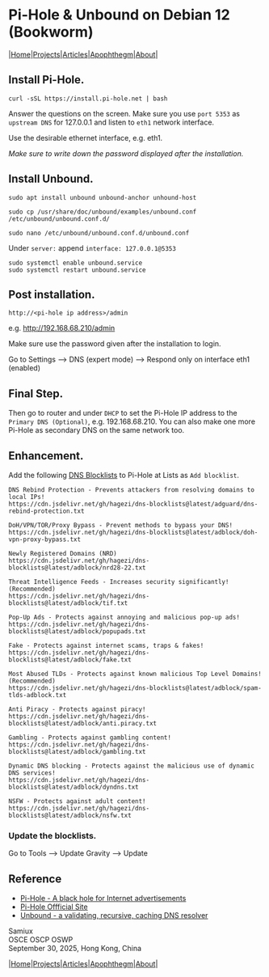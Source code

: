 # Pi-Hole & Unbound on Debian 12 (Bookworm)

|[Home](/README.md)|[Projects](/projects.md)|[Articles](/articles.md)|[Apophthegm](/apophthegm.md)|[About](/about.md)|

## Install Pi-Hole.

```
curl -sSL https://install.pi-hole.net | bash
```

Answer the questions on the screen.  Make sure you use ```port 5353``` as ```upstream DNS``` for 127.0.0.1 and listen to ```eth1``` network interface.

Use the desirable ethernet interface, e.g. eth1.

*Make sure to write down the password displayed after the installation.* 

## Install Unbound.

```
sudo apt install unbound unbound-anchor unhound-host
```

```
sudo cp /usr/share/doc/unbound/examples/unbound.conf /etc/unbound/unbound.conf.d/
```

```
sudo nano /etc/unbound/unbound.conf.d/unbound.conf
```

Under ```server:``` append ```interface: 127.0.0.1@5353```


```
sudo systemctl enable unbound.service
sudo systemctl restart unbound.service
```

## Post installation.

```
http://<pi-hole ip address>/admin
```
e.g. http://192.168.68.210/admin

Make sure use the password given after the installation to login.

Go to Settings --> DNS (expert mode) --> Respond only on interface eth1 (enabled)

## Final Step.

Then go to router and under ```DHCP``` to set the Pi-Hole IP address to the ```Primary DNS (Optional)```, e.g. 192.168.68.210.  You can also make one more Pi-Hole as secondary DNS on the same network too.

## Enhancement.

Add the following [DNS Blocklists](https://github.com/hagezi/dns-blocklists) to Pi-Hole at Lists as ```Add blocklist```.

```
DNS Rebind Protection - Prevents attackers from resolving domains to local IPs!
https://cdn.jsdelivr.net/gh/hagezi/dns-blocklists@latest/adguard/dns-rebind-protection.txt

DoH/VPN/TOR/Proxy Bypass - Prevent methods to bypass your DNS!
https://cdn.jsdelivr.net/gh/hagezi/dns-blocklists@latest/adblock/doh-vpn-proxy-bypass.txt

Newly Registered Domains (NRD)
https://cdn.jsdelivr.net/gh/hagezi/dns-blocklists@latest/adblock/nrd28-22.txt

Threat Intelligence Feeds - Increases security significantly! (Recommended)
https://cdn.jsdelivr.net/gh/hagezi/dns-blocklists@latest/adblock/tif.txt

Pop-Up Ads - Protects against annoying and malicious pop-up ads!
https://cdn.jsdelivr.net/gh/hagezi/dns-blocklists@latest/adblock/popupads.txt

Fake - Protects against internet scams, traps & fakes!
https://cdn.jsdelivr.net/gh/hagezi/dns-blocklists@latest/adblock/fake.txt

Most Abused TLDs - Protects against known malicious Top Level Domains! (Recommended)
https://cdn.jsdelivr.net/gh/hagezi/dns-blocklists@latest/adblock/spam-tlds-adblock.txt

Anti Piracy - Protects against piracy!
https://cdn.jsdelivr.net/gh/hagezi/dns-blocklists@latest/adblock/anti.piracy.txt

Gambling - Protects against gambling content!
https://cdn.jsdelivr.net/gh/hagezi/dns-blocklists@latest/adblock/gambling.txt

Dynamic DNS blocking - Protects against the malicious use of dynamic DNS services!
https://cdn.jsdelivr.net/gh/hagezi/dns-blocklists@latest/adblock/dyndns.txt

NSFW - Protects against adult content!
https://cdn.jsdelivr.net/gh/hagezi/dns-blocklists@latest/adblock/nsfw.txt
```

### Update the blocklists.

Go to Tools --> Update Gravity --> Update

## Reference

- [Pi-Hole - A black hole for Internet advertisements](https://github.com/pi-hole/pi-hole)       
- [Pi-Hole Offficial Site](https://pi-hole.net/)     
- [Unbound - a validating, recursive, caching DNS resolver](https://nlnetlabs.nl/projects/unbound/about/)       

Samiux       
OSCE   OSCP   OSWP    
September 30, 2025, Hong Kong, China      

|[Home](/README.md)|[Projects](/projects.md)|[Articles](/articles.md)|[Apophthegm](/apophthegm.md)|[About](/about.md)|

